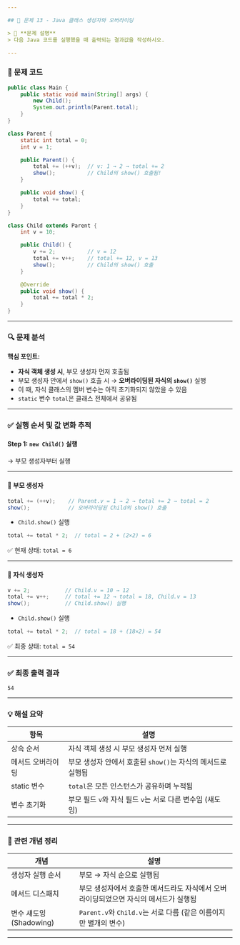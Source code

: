 ```yaml
---

## 🧮 문제 13 - Java 클래스 생성자와 오버라이딩

> 📌 **문제 설명**
> 다음 Java 코드를 실행했을 때 출력되는 결과값을 작성하시오.

---
```


### 📄 문제 코드

```java
public class Main {
    public static void main(String[] args) {
        new Child();
        System.out.println(Parent.total);
    }
}

class Parent {
    static int total = 0;
    int v = 1;

    public Parent() {
        total += (++v);  // v: 1 → 2 → total += 2
        show();          // Child의 show() 호출됨!
    }

    public void show() {
        total += total;
    }
}

class Child extends Parent {
    int v = 10;

    public Child() {
        v += 2;          // v = 12
        total += v++;    // total += 12, v = 13
        show();          // Child의 show() 호출
    }

    @Override
    public void show() {
        total += total * 2;
    }
}
```

---

### 🔍 문제 분석

**핵심 포인트:**

* **자식 객체 생성 시**, 부모 생성자 먼저 호출됨
* 부모 생성자 안에서 `show()` 호출 시 → **오버라이딩된 자식의 `show()`** 실행
* 이 때, 자식 클래스의 멤버 변수는 아직 초기화되지 않았을 수 있음
* `static` 변수 `total`은 클래스 전체에서 공유됨

---

### ✅ 실행 순서 및 값 변화 추적

#### Step 1: `new Child()` 실행

→ 부모 생성자부터 실행

---

#### 🔸 부모 생성자

```java
total += (++v);    // Parent.v = 1 → 2 → total += 2 → total = 2
show();            // 오버라이딩된 Child의 show() 호출
```

* `Child.show()` 실행

```java
total += total * 2;  // total = 2 + (2×2) = 6
```

✅ 현재 상태: `total = 6`

---

#### 🔸 자식 생성자

```java
v += 2;           // Child.v = 10 → 12
total += v++;     // total += 12 → total = 18, Child.v = 13
show();           // Child.show() 실행
```

* `Child.show()` 실행

```java
total += total * 2;  // total = 18 + (18×2) = 54
```

✅ 최종 상태: `total = 54`

---

### ✅ 최종 출력 결과

```
54
```

---

### 💡 해설 요약

| 항목        | 설명                                    |
| --------- | ------------------------------------- |
| 상속 순서     | 자식 객체 생성 시 부모 생성자 먼저 실행               |
| 메서드 오버라이딩 | 부모 생성자 안에서 호출된 `show()`는 자식의 메서드로 실행됨 |
| static 변수 | `total`은 모든 인스턴스가 공유하며 누적됨            |
| 변수 초기화    | 부모 필드 `v`와 자식 필드 `v`는 서로 다른 변수임 (섀도잉) |

---

### 📘 관련 개념 정리

| 개념                | 설명                                             |
| ----------------- | ---------------------------------------------- |
| 생성자 실행 순서         | 부모 → 자식 순으로 실행됨                                |
| 메서드 디스패치          | 부모 생성자에서 호출한 메서드라도 자식에서 오버라이딩되었으면 자식의 메서드가 실행됨 |
| 변수 섀도잉(Shadowing) | `Parent.v`와 `Child.v`는 서로 다름 (같은 이름이지만 별개의 변수) |

---